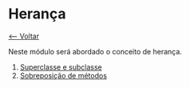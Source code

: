 # Herança
[<-- Voltar](../../README.md)

Neste módulo será abordado o conceito de herança.

1. [Superclasse e subclasse]()
2. [Sobreposição de métodos]()